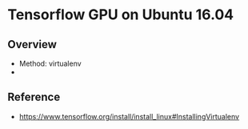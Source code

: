 Tensorflow GPU on Ubuntu 16.04
====

## Overview
- Method: virtualenv
- 


## Reference
- https://www.tensorflow.org/install/install_linux#InstallingVirtualenv
